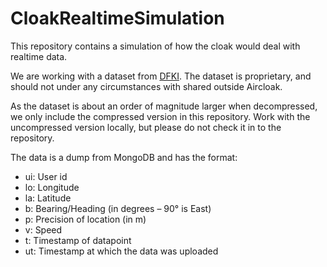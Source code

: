 CloakRealtimeSimulation
=======================

This repository contains a simulation of how the cloak would deal with realtime data.

We are working with a dataset from [DFKI](http://www.dfki.de/web). The dataset is proprietary, and should not under any circumstances with shared outside Aircloak.

As the dataset is about an order of magnitude larger when decompressed, we only include the compressed version in this repository. Work with the uncompressed version locally, but please do not check it in to the repository.

The data is a dump from MongoDB and has the format:

- ui: User id
- lo: Longitude
- la: Latitude
- b: Bearing/Heading (in degrees – 90° is East)
- p: Precision of location (in m)
- v: Speed
- t: Timestamp of datapoint
- ut: Timestamp at which the data was uploaded